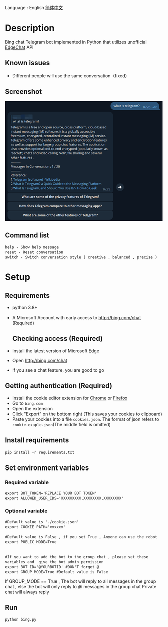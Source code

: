 Language : English [简体中文](README.zh-cn.md)
# Description

Bing chat Telegram bot implemented in Python that utilizes unofficial [EdgeChat](https://github.com/acheong08/EdgeGPT) API

## Known issues

- ~~Different people will use the same conversation~~（fixed）

## Screenshot

![](assets/screenshot.png)

## Command list

```
help - Show help message
reset - Reset conversation
switch - Switch conversation style ( creative , balanced , precise )
```

# Setup

## Requirements

- python 3.8+
- A Microsoft Account with early access to http://bing.com/chat (Required)

  ## Checking access (Required)

- Install the latest version of Microsoft Edge
- Open http://bing.com/chat
- If you see a chat feature, you are good to go

 ## Getting authentication (Required)

- Install the cookie editor extension for [Chrome](https://chrome.google.com/webstore/detail/cookie-editor/hlkenndednhfkekhgcdicdfddnkalmdm) or [Firefox](https://addons.mozilla.org/en-US/firefox/addon/cookie-editor/)
- Go to `bing.com`
- Open the extension
- Click "Export" on the bottom right (This saves your cookies to clipboard)
- Paste your cookies into a file `cookies.json`. The format of json refers to `cookie.exaple.json`(The middle field is omitted)

## Install requirements

```shell
pip install -r requirements.txt
```

## Set environment variables

### Required variable

```shell
export BOT_TOKEN='REPLACE YOUR BOT TOKEN'
export ALLOWED_USER_IDS='XXXXXXXXX,XXXXXXXX,XXXXXXXX'
```

### Optional variable

```shell
#Default value is './cookie.json'
export COOKIE_PATH='xxxxxx' 

#Default value is False , if you set True , Anyone can use the robot
export PUBLIC_MODE=True


#If you want to add the bot to the group chat , please set these variables and  give the bot admin permission
export BOT_ID='@YOURBOTID' #DON'T forget @
export GROUP_MODE=True #Default value is False
```
If GROUP_MODE == True , The bot will reply to all messages in the group chat , else  the bot will only reply to @ messages in the group chat
Private chat will always reply

## Run

```shell
python bing.py 
```






